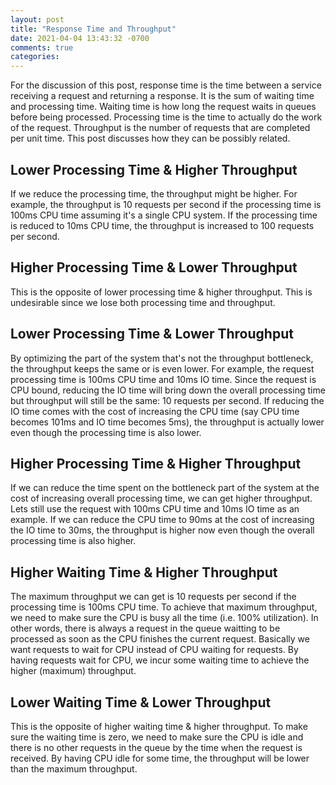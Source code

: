 ```yaml
---
layout: post
title: "Response Time and Throughput"
date: 2021-04-04 13:43:32 -0700
comments: true
categories:
---
```


For the discussion of this post, response time is the time between a service receiving a request and returning a response. It is the sum of waiting time and processing time. Waiting time is how long the request waits in queues before being processed. Processing time is the time to actually do the work of the request. Throughput is the number of requests that are completed per unit time. This post discusses how they can be possibly related.

<!-- more -->

## Lower Processing Time & Higher Throughput
If we reduce the processing time, the throughput might be higher. For example, the throughput is 10 requests per second if the processing time is 100ms CPU time assuming it's a single CPU system. If the processing time is reduced to 10ms CPU time, the throughput is increased to 100 requests per second.

## Higher Processing Time & Lower Throughput
This is the opposite of lower processing time & higher throughput. This is undesirable since we lose both processing time and throughput.

## Lower Processing Time & Lower Throughput
By optimizing the part of the system that's not the throughput bottleneck, the throughput keeps the same or is even lower. For example, the request processing time is 100ms CPU time and 10ms IO time. Since the request is CPU bound, reducing the IO time will bring down the overall processing time but throughput will still be the same: 10 requests per second. If reducing the IO time comes with the cost of increasing the CPU time (say CPU time becomes 101ms and IO time becomes 5ms), the throughput is actually lower even though the processing time is also lower.

## Higher Processing Time & Higher Throughput
If we can reduce the time spent on the bottleneck part of the system at the cost of increasing overall processing time, we can get higher throughput. Lets still use the request with 100ms CPU time and 10ms IO time as an example. If we can reduce the CPU time to 90ms at the cost of increasing the IO time to 30ms, the throughput is higher now even though the overall processing time is also higher.

## Higher Waiting Time & Higher Throughput
The maximum throughput we can get is 10 requests per second if the processing time is 100ms CPU time. To achieve that maximum throughput, we need to make sure the CPU is busy all the time (i.e. 100% utilization). In other words, there is always a request in the queue waitting to be processed as soon as the CPU finishes the current request. Basically we want requests to wait for CPU instead of CPU waiting for requests. By having requests wait for CPU, we incur some waiting time to achieve the higher (maximum) throughput.

## Lower Waiting Time & Lower Throughput
This is the opposite of higher waiting time & higher throughput. To make sure the waiting time is zero, we need to make sure the CPU is idle and there is no other requests in the queue by the time when the request is received. By having CPU idle for some time, the throughput will be lower than the maximum throughput.
